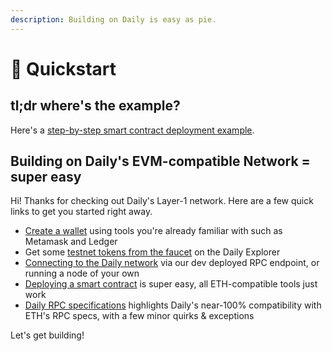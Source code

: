 ```yaml
---
description: Building on Daily is easy as pie.
---
```


# 🚀 Quickstart

## tl;dr where's the example?&#x20;

Here's a [step-by-step smart contract deployment example](smart-contracts/remix.md).&#x20;



## Building on Daily's EVM-compatible Network = super easy

Hi! Thanks for checking out Daily's Layer-1 network. Here are a few quick links to get you started right away.&#x20;

* [Create a wallet](../wallet/) using tools you're already familiar with such as Metamask and Ledger
* Get some [testnet tokens from the faucet](https://testnet.explorer.dailycrypto.me/faucet) on the Daily Explorer
* [Connecting to the Daily network](connect-to-dailys-network.md) via our dev deployed RPC endpoint, or running a node of your own&#x20;
* [Deploying a smart contract](smart-contracts/) is super easy, all ETH-compatible tools just work&#x20;
* [Daily RPC specifications](daily-rpc-specs.md) highlights Daily's near-100% compatibility with ETH's RPC specs, with a few minor quirks & exceptions

Let's get building!&#x20;
